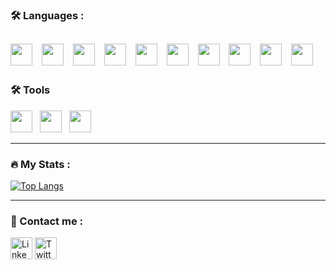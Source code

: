 ### :hammer_and_wrench: Languages :
 
  <a href="https://www.w3schools.com/css/default.asp" ><img src="https://img.shields.io/badge/css3%20-%23050f2c.svg?&style=for-the-badge&logo=css3&logoColor=blue"  height="35" width="auto"></a>  &nbsp;
  <a href="https://sass-lang.com/" ><img src="https://img.shields.io/badge/sass3%20-%23050f2c.svg?&style=for-the-badge&logo=sass&logoColor=purple"  height="35" width="auto"></a>  &nbsp;
  <a href="https://tailwindcss.com/" ><img src="https://img.shields.io/badge/tailwindcss%20-%23050f2c.svg?&style=for-the-badge&logo=tailwindcss&logoColor=blue"  height="35" width="auto"></a>  &nbsp;
  <a href="https://getbootstrap.com/" ><img src="https://img.shields.io/badge/bootstrap%20-%23050f2c.svg?&style=for-the-badge&logo=bootstrap&logoColor=blue"  height="35" width="auto"></a>  &nbsp;
  <a href="https://www.w3schools.com/bootstrap5/index.php" ><img src="https://img.shields.io/badge/html%20-%23050f2c.svg?&style=for-the-badge&logo=html5&logoColor=orange"  height="35" width="auto"></a>  &nbsp;
  <a href="https://www.w3schools.com/js/default.asp" ><img src="https://img.shields.io/badge/javascript%20-%23050f2c.svg?&style=for-the-badge&logo=javascript&logoColor=yellow"  height="35" width="auto"></a>  &nbsp;
  <a href="https://jquery.com/" ><img src="https://img.shields.io/badge/jquery%20-%23050f2c.svg?&style=for-the-badge&logo=jquery&logoColor=aqua"  height="35" width="auto"></a>  &nbsp;
  <a href="https://reactjs.org/" ><img src="https://img.shields.io/badge/reactjs%20-%23050f2c.svg?&style=for-the-badge&logo=react&logoColor=aqua"  height="35" width="auto"></a>  &nbsp;
  <a href="https://www.python.org/" ><img src="https://img.shields.io/badge/python%20-%23050f2c.svg?&style=for-the-badge&logo=python&logoColor=yellow"  height="35" width="auto"></a>  &nbsp;
  <a href="https://www.mysql.com/" ><img src="https://img.shields.io/badge/mysql%20-%23050f2c.svg?&style=for-the-badge&logo=mysql&logoColor=silver"  height="35" width="auto"></a>  &nbsp;
---

### :hammer_and_wrench: Tools
  <a href="https://training.github.com/downloads/id/github-git-cheat-sheet/" ><img src="https://img.shields.io/badge/git%20-%23050f2c.svg?&style=for-the-badge&logo=git&logoColor=rainbow"  height="35" width="auto"></a>  &nbsp;
  <a href="https://www.linux.org/" ><img src="https://img.shields.io/badge/linux cli%20-%23050f2c.svg?&style=for-the-badge&logo=linux&logoColor=gray"  height="35" width="auto"></a>  &nbsp;
  <a href="https://code.visualstudio.com/" ><img src="https://img.shields.io/badge/vsCode%20-%23050f2c.svg?&style=for-the-badge&logo=visualstudiocode&logoColor=blue"  height="35" width="auto"></a>  &nbsp;
  
---

### :fire: My Stats :
[![Top Langs](https://github-readme-stats.vercel.app/api/top-langs/?username=khairulhabibie&layout=compact&theme=vision-friendly-dark)](https://github.com/anuraghazra/github-readme-stats)

---

### 📲 Contact me :

<p>
  <a href="https://www.linkedin.com/in/khairulhabibie">
  <img alt="LinkedIn" src="https://img.shields.io/badge/linkedin%20-%23050f2c.svg?&style=for-the-badge&logo=linkedin&logoColor=blue"  height="35" width="auto"></a>
  <a href="https://twitter.com/khekhairul">
  <img alt="Twitter" src="https://img.shields.io/badge/linkedin%20-%23050f2c.svg?&style=for-the-badge&logo=twitter&logoColor=blue"  height="35" width="auto"></a>
</p>

